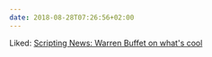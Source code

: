 ```yaml
---
date: 2018-08-28T07:26:56+02:00
---
```


Liked: [Scripting News: Warren Buffet on what's cool](http://scripting.com/2018/08/27/145435.html)
